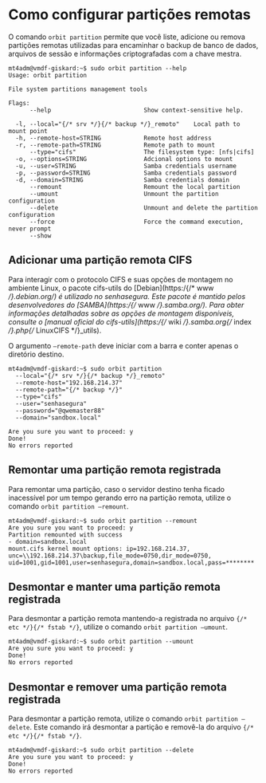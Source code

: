 # Como configurar partições remotas

O comando `orbit partition` permite que você liste, adicione ou remova partições remotas utilizadas para encaminhar o backup de banco de dados, arquivos de sessão e informações criptografadas com a chave mestra.
```
mt4adm@vmdf-giskard:~$ sudo orbit partition --help
Usage: orbit partition

File system partitions management tools

Flags:
      --help                          Show context-sensitive help.

  -l, --local="{/* srv */}{/* backup */}_remoto"    Local path to mount point
  -h, --remote-host=STRING            Remote host address
  -r, --remote-path=STRING            Remote path to mount
      --type="cifs"                   The filesystem type: [nfs|cifs]
  -o, --options=STRING                Adcional options to mount
  -u, --user=STRING                   Samba credentials username
  -p, --password=STRING               Samba credentials password
  -d, --domain=STRING                 Samba credentials domain
      --remount                       Remount the local partition
      --umount                        Unmount the partition configuration
      --delete                        Unmount and delete the partition configuration
      --force                         Force the command execution, never prompt
      --show
```
## Adicionar uma partição remota CIFS

Para interagir com o protocolo CIFS e suas opções de montagem no ambiente Linux, o pacote cifs-utils do [Debian](https:/{/* www */}.debian.org/) é utilizado no senhasegura. Este pacote é mantido pelos desenvolvedores do [SAMBA](https:/{/* www */}.samba.org/). Para obter informações detalhadas sobre as opções de montagem disponíveis, consulte o [manual oficial  do cifs-utils](https:/{/* wiki */}.samba.org{/* index */}.php{/* LinuxCIFS */}_utils).

O argumento `–remote-path` deve iniciar com a barra e conter apenas o diretório destino.
``` 
mt4adm@vmdf-giskard:~$ sudo orbit partition
  --local="{/* srv */}{/* backup */}_remoto"
  --remote-host="192.168.214.37"
  --remote-path="{/* backup */}"
  --type="cifs"
  --user="senhasegura"
  --password="@qwemaster88"
  --domain="sandbox.local"
  
Are you sure you want to proceed: y
Done!
No errors reported
``` 
## Remontar uma partição remota registrada
Para remontar uma partição, caso o servidor destino tenha ficado inacessível por um tempo gerando erro na partição remota, utilize o comando `orbit partition –remount`.
``` 
mt4adm@vmdf-giskard:~$ sudo orbit partition --remount
Are you sure you want to proceed: y
Partition remounted with success
- domain=sandbox.local
mount.cifs kernel mount options: ip=192.168.214.37,
unc=\\192.168.214.37\backup,file_mode=0750,dir_mode=0750,
uid=1001,gid=1001,user=senhasegura,domain=sandbox.local,pass=********
``` 
## Desmontar e manter uma partição remota registrada
Para desmontar a partição remota mantendo-a registrada no arquivo `{/* etc */}{/* fstab */}`, utilize o comando `orbit partition –umount`.
``` 
mt4adm@vmdf-giskard:~$ sudo orbit partition --umount
Are you sure you want to proceed: y
Done!
No errors reported
``` 
## Desmontar e remover uma partição remota registrada
Para desmontar a partição remota, utilize o comando `orbit partition –delete`. Este comando irá desmontar a partição e removê-la do arquivo `{/* etc */}{/* fstab */}`.
``` 
mt4adm@vmdf-giskard:~$ sudo orbit partition --delete
Are you sure you want to proceed: y
Done!
No errors reported
``` 
